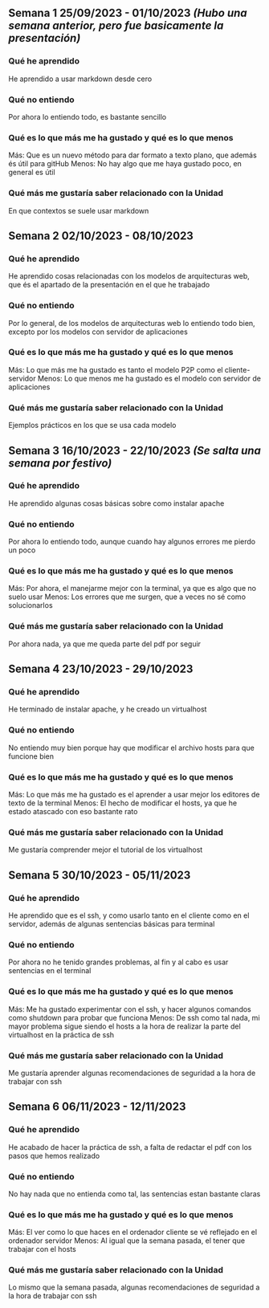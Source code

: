 ## Semana 1 25/09/2023 - 01/10/2023 *(Hubo una semana anterior, pero fue basicamente la presentación)*

### Qué he aprendido
He aprendido a usar markdown desde cero

### Qué **no entiendo**
Por ahora lo entiendo todo, es bastante sencillo

### Qué es lo que **más** me ha gustado y qué es lo que **menos**
Más: Que es un nuevo método para dar formato a texto plano, que además és útil para gitHub
Menos: No hay algo que me haya gustado poco, en general es útil

### Qué más me gustaría saber relacionado con la Unidad
En que contextos se suele usar markdown

## Semana 2 02/10/2023 - 08/10/2023

### Qué he aprendido
He aprendido cosas relacionadas con los modelos de arquitecturas web, que és el apartado de la presentación en el que he trabajado

### Qué **no entiendo**
Por lo general, de los modelos de arquitecturas web lo entiendo todo bien, excepto por los modelos con servidor de aplicaciones

### Qué es lo que **más** me ha gustado y qué es lo que **menos**
Más: Lo que más me ha gustado es tanto el modelo P2P como el cliente-servidor
Menos: Lo que menos me ha gustado es el modelo con servidor de aplicaciones

### Qué más me gustaría saber relacionado con la Unidad
Ejemplos prácticos en los que se usa cada modelo

## Semana 3 16/10/2023 - 22/10/2023 *(Se salta una semana por festivo)*

### Qué he aprendido
He aprendido algunas cosas básicas sobre como instalar apache

### Qué **no entiendo**
Por ahora lo entiendo todo, aunque cuando hay algunos errores me pierdo un poco

### Qué es lo que **más** me ha gustado y qué es lo que **menos**
Más: Por ahora, el manejarme mejor con la terminal, ya que es algo que no suelo usar
Menos: Los errores que me surgen, que a veces no sé como solucionarlos

### Qué más me gustaría saber relacionado con la Unidad
Por ahora nada, ya que me queda parte del pdf por seguir

## Semana 4 23/10/2023 - 29/10/2023

### Qué he aprendido
He terminado de instalar apache, y he creado un virtualhost

### Qué **no entiendo**
No entiendo muy bien porque hay que modificar el archivo hosts para que funcione bien

### Qué es lo que **más** me ha gustado y qué es lo que **menos**
Más: Lo que más me ha gustado es el aprender a usar mejor los editores de texto de la terminal
Menos: El hecho de modificar el hosts, ya que he estado atascado con eso bastante rato

### Qué más me gustaría saber relacionado con la Unidad
Me gustaría comprender mejor el tutorial de los virtualhost

## Semana 5 30/10/2023 - 05/11/2023

### Qué he aprendido
He aprendido que es el ssh, y como usarlo tanto en el cliente como en el servidor, además de algunas sentencias básicas para terminal

### Qué **no entiendo**
Por ahora no he tenido grandes problemas, al fin y al cabo es usar sentencias en el terminal

### Qué es lo que **más** me ha gustado y qué es lo que **menos**
Más: Me ha gustado experimentar con el ssh, y hacer algunos comandos como shutdown para probar que funciona
Menos: De ssh como tal nada, mi mayor problema sigue siendo el hosts a la hora de realizar la parte del virtualhost en la práctica de ssh

### Qué más me gustaría saber relacionado con la Unidad
Me gustaría aprender algunas recomendaciones de seguridad a la hora de trabajar con ssh

## Semana 6 06/11/2023 - 12/11/2023

### Qué he aprendido
He acabado de hacer la práctica de ssh, a falta de redactar el pdf con los pasos que hemos realizado

### Qué **no entiendo**
No hay nada que no entienda como tal, las sentencias estan bastante claras

### Qué es lo que **más** me ha gustado y qué es lo que **menos**
Más: El ver como lo que haces en el ordenador cliente se vé reflejado en el ordenador servidor
Menos: Al igual que la semana pasada, el tener que trabajar con el hosts

### Qué más me gustaría saber relacionado con la Unidad
Lo mismo que la semana pasada, algunas recomendaciones de seguridad a la hora de trabajar con ssh
